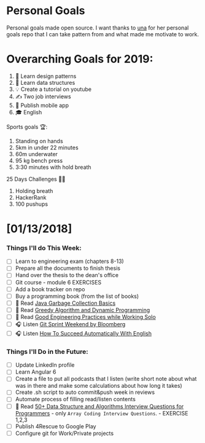 Personal Goals
==============

Personal goals made open source. I want thanks to [una](https://github.com/una/personal-goals) for her personal goals repo that I can take pattern from and what made me motivate to work. 


# Overarching Goals for 2019:
1. 💚 Learn design patterns
2. 💙 Learn data structures
3. 💡 Create a tutorial on youtube
4. ✍️ Two job interviews
5. 📱 Publish mobile app
6. 🎓 English

Sports goals 🏆:
1. Standing on hands
2. 5km in under 22 minutes
3. 60m underwater
4. 95 kg bench press
5. 3:30 minutes with hold breath

25 Days Challenges 💪💪
1. Holding breath
2. HackerRank
3. 100 pushups

# [01/13/2018]

### Things I'll do This Week:

- [ ] Learn to engineering exam (chapters 8-13)
- [ ] Prepare all the documents to finish thesis
- [ ] Hand over the thesis to the dean's office
- [ ] Git course - module 6 EXERCISES
- [ ] Add a book tracker on repo
- [ ] Buy a programming book (from the list of books)
- [ ] 📗 Read [Java Garbage Collection Basics](https://www.oracle.com/webfolder/technetwork/tutorials/obe/java/gc01/index.html)
- [ ] 📗 Read [Greedy Algorithm and Dynamic Programming](https://medium.com/cracking-the-data-science-interview/greedy-algorithm-and-dynamic-programming-a8c019928405)
- [ ] 📗 Read [Good Engineering Practices while Working Solo](https://blog.bitsrc.io/good-engineering-practices-while-working-solo-ad872e727af4)
- [ ] 🎧 Listen [Git Sprint Weekend by Bloomberg](https://www.allthingsgit.com/episodes/git_sprint_weekend.html)
- [ ] 🎧 Listen [How To Succeed Automatically With English](http://podplayer.net/?id=61575448)

### Things I'll Do in the Future:

- [ ] Update LinkedIn profile
- [ ] Learn Angular 6
- [ ] Create a file to put all podcasts that I listen (write short note about what was in there and make some calculations about how long it takes)
- [ ] Create .sh script to auto commit&push week in reviews
- [ ] Automate process of filling read/listen contents
- [ ] 📗 Read [50+ Data Structure and Algorithms Interview Questions for Programmers](https://hackernoon.com/50-data-structure-and-algorithms-interview-questions-for-programmers-b4b1ac61f5b0) - only `Array Coding Interview Questions`. - EXERCISE 1,2,3
- [ ] Publish 4Rescue to Google Play
- [ ] Configure git for Work/Private projects
